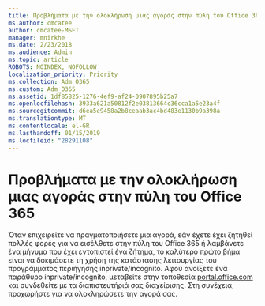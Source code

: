 ```yaml
---
title: Προβλήματα με την ολοκλήρωση μιας αγοράς στην πύλη του Office 365
ms.author: cmcatee
author: cmcatee-MSFT
manager: mnirkhe
ms.date: 2/23/2018
ms.audience: Admin
ms.topic: article
ROBOTS: NOINDEX, NOFOLLOW
localization_priority: Priority
ms.collection: Adm_O365
ms.custom: Adm_O365
ms.assetid: 1df85825-1276-4ef9-af24-0907895b25a7
ms.openlocfilehash: 3933a621a50812f2e03813664c36cca1a5e23a4f
ms.sourcegitcommit: d6ea5e9458a2b8ceaab3ac4bd483e1130b9a398a
ms.translationtype: MT
ms.contentlocale: el-GR
ms.lasthandoff: 01/15/2019
ms.locfileid: "28291108"
---
```

# <a name="trouble-completing-a-purchase-in-the-office-365-portal"></a>Προβλήματα με την ολοκλήρωση μιας αγοράς στην πύλη του Office 365

Όταν επιχειρείτε να πραγματοποιήσετε μια αγορά, εάν έχετε έχει ζητηθεί πολλές φορές για να εισέλθετε στην πύλη του Office 365 ή λαμβάνετε ένα μήνυμα που έχει εντοπιστεί ένα ζήτημα, το καλύτερο πρώτο βήμα είναι να δοκιμάσετε τη χρήση της κατάστασης λειτουργίας του προγράμματος περιήγησης inprivate/incognito. Αφού ανοίξετε ένα παράθυρο inprivate/incognito, μεταβείτε στην τοποθεσία [portal.office.com](https://portal.office.com) και συνδεθείτε με τα διαπιστευτήριά σας διαχείρισης. Στη συνέχεια, προχωρήστε για να ολοκληρώσετε την αγορά σας. 
  

